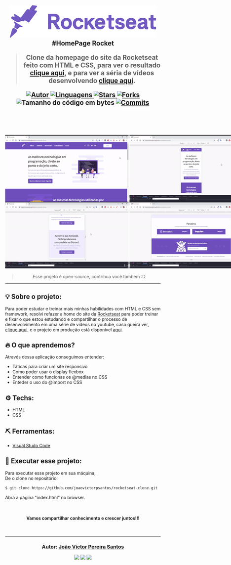 <h2 align="center">

<img src="images/rocketseat_logo.png">
#HomePage Rocket

> Clone da homepage do site da Rocketseat feito com HTML e CSS, para ver o resultado <a href="https://joaovictorpsantos.github.io/rocketseat-clone/">clique aqui</a>, e para ver a séria de vídeos desenvolvendo <a href="https://www.youtube.com/playlist?list=PLLSLbEdBpdAu126QAOzpr8QSuoAP90JFe">clique aqui</a>.

<a href="https://github.com/joaovictorpsantos">
<img alt="Autor" src="https://img.shields.io/badge/autor-JoãoVictorPereiraSantos-7159c1?style=flat-square">
</a>

<a href="#">
<img alt="Linguagens" src="https://img.shields.io/github/languages/count/joaovictorpsantos/rocketseat-clone?color=7159c1&style=flat-square">
</a>

<a href="https://github.com/joaovictorpsantos/rocketseat-clone/stargazers">
<img alt="Stars" src="https://img.shields.io/github/stars/joaovictorpsantos/rocketseat-clone?color=7159c1&style=flat-square">
</a>

<a href="https://github.com/joaovictorpsantos/rocketseat-clone/network/members">
<img alt="Forks" src="https://img.shields.io/github/forks/joaovictorpsantos/rocketseat-clone?color=7159c1&style=flat-square">
</a>

<img alt="Tamanho do código em bytes" src="https://img.shields.io/github/languages/code-size/joaovictorpsantos/rocketseat-clone?color=7159c1&style=flat-square">

<a href="https://github.com/joaovictorpsantos/rocketseat-clone/commits/master">
<img alt="Commits" src="https://img.shields.io/github/last-commit/joaovictorpsantos/rocketseat-clone?color=7159c1&style=flat-square">
</a>

<br/><br/>

<div style="display:flex">
<img src="gifs/overview.gif" width="400px">
<img src="gifs/responsive_example.gif" style="margin-left:3px"  width="400px">
</div>
<div style="display:flex">
<img src="gifs/expandindo.gif" width="400px">
<img src="gifs/diminuindo.gif" style="margin-left:3px" width="400px">
</div>
</h2>

<blockquote align="center">
  Esse projeto é open-source, contribua você também :D
</blockquote>

<hr/>

## 💡 Sobre o projeto:

Para poder estudar e treinar mais minhas habilidades com HTML e CSS sem framework, resolvi refazer a home do site da <a href="">Rocketseat</a> para poder treinar e fixar o que estou estudando e compartilhar o processo de desenvolvimento em uma série de vídeos no youtube, caso queira ver, <a href="https://www.youtube.com/playlist?list=PLLSLbEdBpdAu126QAOzpr8QSuoAP90JFe">clique aqui</a>, e o projeto em produção está disponível <a href="https://joaovictorpsantos.github.io/rocketseat-clone/">aqui</a>.

## 🔥 O que aprendemos?

Através dessa aplicação conseguimos entender:

- Táticas para criar um site responsivo
- Como poder usar o display flexbox
- Entender como funcionas os @medias no CSS
- Enteder o uso do @import no CSS

## ⚙️ Techs:

- HTML
- CSS

## ⛏ Ferramentas:

- [Visual Studo Code](https://code.visualstudio.com/download)

## 🏁 Executar esse projeto:

Para executar esse projeto em sua máquina,  
De o clone no repositório:

```bash
$ git clone https://github.com/joaovictorpsantos/rocketseat-clone.git
```

Abra a página "index.html" no browser.

<br/>

<h4 align="center">
  Vamos compartilhar conhecimento e crescer juntos!!!
</h4>

<br/>

---

<h3 align="center">
Autor: <a alt="João Victor Pereira Santos" href="https://github.com/joaovictorpsantos">João Victor Pereira Santos</a>
</h3>

<p align="center">

  <a alt="João Victor Pereira Santos Linkedin" href="https://www.linkedin.com/in/joao-victor-pereira-santos//">
    <img src="https://img.shields.io/badge/LinkedIn-Jo%C3%A3o%20Victor%20Pereira%20Santos-blue?logo=linkedin"/></a>
  <a alt="João Victor Pereira Santos GitHub" href="https://github.com/joaovictorpsantos">
  <img src="https://img.shields.io/badge/GitHub-joaovictorpsantos-lightgrey?logo=github"/></a>
 <a alt="João Victor Pereira Santos Twitter" href="https://twitter.com/_joaovictorps">
  <img src="https://img.shields.io/badge/Twitter-__joaovictorps-blue?logo=twitter"/></a>

</p>
